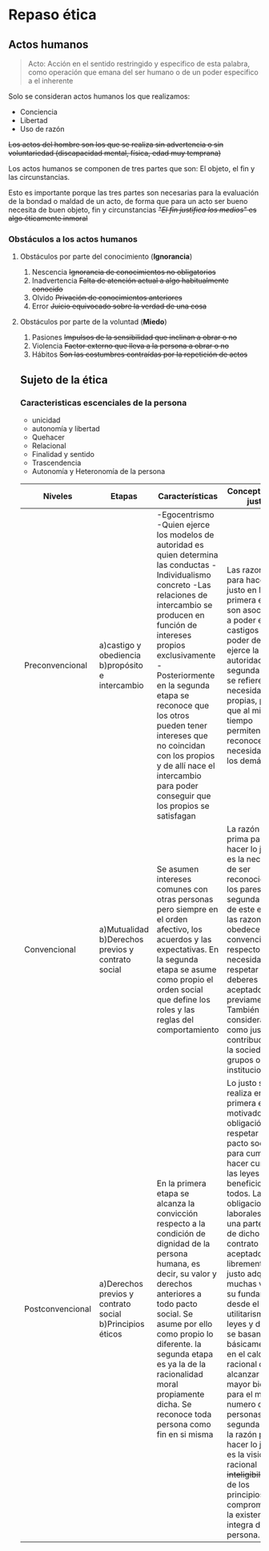 # Repaso ética

## Actos humanos

> Acto: Acción en el sentido restringido y especifico de esta palabra, como operación que emana del ser humano o de un poder especifico a el inherente

Solo se consideran actos humanos los que realizamos:

+ Conciencia
+ Libertad
+ Uso de razón

~~Los actos del hombre son los que se realiza sin advertencia o sin voluntariedad (discapacidad mental, física, edad muy temprana)~~

Los actos humanos se componen de tres partes que son: El objeto, el fin y las circunstancias.

Esto es importante porque las tres partes son necesarias para la evaluación de la bondad o maldad de un acto, de forma que para un acto ser bueno necesita de buen objeto, fin y circunstancias ~~_"El fin justifica los medios"_ es algo éticamente inmoral~~

### Obstáculos a los actos humanos

1. Obstáculos por parte del conocimiento (**Ignorancia**)

   1. Nescencia ~~Ignorancia de conocimientos no obligatorios~~
   2. Inadvertencia ~~Falta de atención actual a algo habitualmente conocido~~
   3. Olvido ~~Privación de conocimientos anteriores~~
   4. Error ~~Juicio equivocado sobre la verdad de una cosa~~ 

2. Obstáculos por parte de la voluntad (**Miedo**)

   1. Pasiones ~~Impulsos de la sensibilidad que inclinan a obrar o no~~ 
   2. Violencia ~~Factor externo que lleva a la persona a obrar o no~~
   3. Hábitos ~~Son las costumbres contraídas por la repetición de actos~~

   ## Sujeto de la ética

    ### Caracteristicas escenciales de la persona

   + unicidad
   + autonomía y libertad
   + Quehacer
   + Relacional
   + Finalidad y sentido
   + Trascendencia
   + Autonomía y Heteronomía de la persona

   | Niveles          | Etapas                                                   | Características                                              | Concepto de lo justo                                         |
   | ---------------- | -------------------------------------------------------- | ------------------------------------------------------------ | ------------------------------------------------------------ |
   | Preconvencional  | a)castigo y obediencia b)propósito e intercambio         | -Egocentrismo -Quien ejerce los modelos de autoridad es quien determina las conductas -Individualismo concreto -Las relaciones de intercambio se producen en función de intereses propios exclusivamente -Posteriormente en la segunda etapa se reconoce que los otros pueden tener intereses que no coincidan con los propios y de allí nace el intercambio para poder conseguir que los propios se satisfagan | Las razones para hacer lo justo en la primera etapa son asociadas a poder evitar castigos y el poder de quien ejerce la autoridad. En la segunda etapa se refiere a necesidades propias, pero que al mismo tiempo permiten reconocer las necesidades de los demás |
   | Convencional     | a)Mutualidad b)Derechos previos y contrato social        | Se asumen intereses comunes con otras personas pero siempre en el orden afectivo, los acuerdos y las expectativas. En la segunda etapa se asume como propio el orden social que define los roles y las reglas del comportamiento | La razón que prima para hacer lo justo es la necesidad de ser reconocido por los pares. En la segunda etapa de este estadio, las razones obedecen al convencimiento respecto a la necesidad de respetar deberes aceptados previamente. También se considera como justo la contribución a la sociedad, grupos o instituciones. |
   | Postconvencional | a)Derechos previos y contrato social b)Principios éticos | En la primera etapa se alcanza la convicción respecto a la condición de dignidad de la persona humana, es decir, su valor y derechos anteriores a todo pacto social. Se asume por ello como propio lo diferente. la segunda etapa es ya la de la racionalidad moral propiamente dicha. Se reconoce toda persona como fin en si misma | Lo justo se realiza en la primera etapa motivado por la obligación  de respetar el pacto social para cumplir y hacer cumplir las leyes en beneficio de todos. Las obligaciones laborales son una parte mas de dicho contrato aceptado libremente. Lo justo adquiere muchas veces su fundamente desde el utilitarismo: leyes y deberes se basan básicamente en el calculo racional de alcanzar el mayor bien para el mayor numero de personas. En la segunda etapa la razón para hacer lo justo es la visión racional ~~inteligibilidad~~ de los principios que comprometen  la existencia integra de la persona. |

   ## 